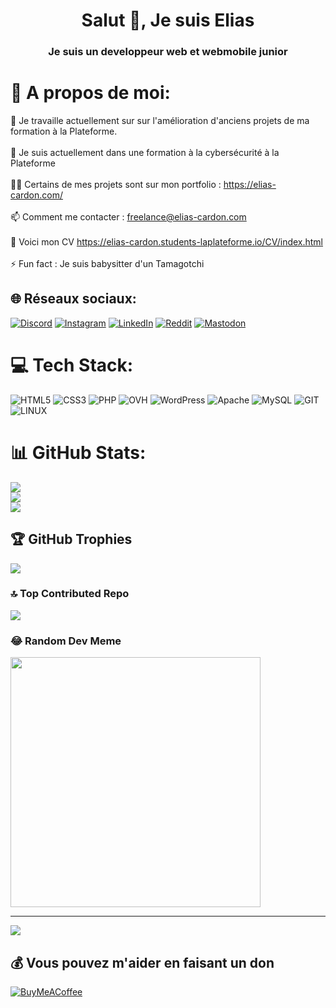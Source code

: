 <h1 align="center">Salut 👋, Je suis Elias</h1>
<h3 align="center">Je suis un developpeur web et webmobile junior</h3>

# 💫 A propos de moi:
🔭 Je travaille actuellement sur sur l'amélioration d'anciens projets de ma formation à la Plateforme.<br><br>🌱 Je suis actuellement dans une formation à la cybersécurité à la Plateforme<br><br>👨‍💻 Certains de mes projets sont sur mon portfolio : https://elias-cardon.com/<br><br>📫 Comment me contacter : freelance@elias-cardon.com<br><br>📄 Voici mon CV https://elias-cardon.students-laplateforme.io/CV/index.html<br><br>⚡ Fun fact : Je suis babysitter d'un Tamagotchi


## 🌐 Réseaux sociaux:
[![Discord](https://img.shields.io/badge/Discord-%237289DA.svg?logo=discord&logoColor=white)](https://discord.gg/jobbalemeccertifie) [![Instagram](https://img.shields.io/badge/Instagram-%23E4405F.svg?logo=Instagram&logoColor=white)](https://instagram.com/jobba_la_photo) [![LinkedIn](https://img.shields.io/badge/LinkedIn-%230077B5.svg?logo=linkedin&logoColor=white)](https://linkedin.com/in/https://www.linkedin.com/in/elias-cardon-693a31a2/) [![Reddit](https://img.shields.io/badge/Reddit-%23FF4500.svg?logo=Reddit&logoColor=white)](https://reddit.com/user/Jobbadab) [![Mastodon](https://img.shields.io/badge/-MASTODON-%232B90D9?style=for-the-badge&logo=mastodon&logoColor=white)](https://mastodon.social/@jobba@mastodon.social) 

# 💻 Tech Stack:
![HTML5](https://img.shields.io/badge/html5-%23E34F26.svg?style=for-the-badge&logo=html5&logoColor=white) ![CSS3](https://img.shields.io/badge/css3-%231572B6.svg?style=for-the-badge&logo=css3&logoColor=white) ![PHP](https://img.shields.io/badge/php-%23777BB4.svg?style=for-the-badge&logo=php&logoColor=white) ![OVH](https://img.shields.io/badge/ovh-%23123F6D.svg?style=for-the-badge&logo=ovh&logoColor=#123F6D) ![WordPress](https://img.shields.io/badge/WordPress-%23117AC9.svg?style=for-the-badge&logo=WordPress&logoColor=white) ![Apache](https://img.shields.io/badge/apache-%23D42029.svg?style=for-the-badge&logo=apache&logoColor=white) ![MySQL](https://img.shields.io/badge/mysql-%2300000f.svg?style=for-the-badge&logo=mysql&logoColor=white) ![GIT](https://img.shields.io/badge/Git-fc6d26?style=for-the-badge&logo=git&logoColor=white) ![LINUX](https://img.shields.io/badge/Linux-FCC624?style=for-the-badge&logo=linux&logoColor=black)
# 📊 GitHub Stats:
![](https://github-readme-stats.vercel.app/api?username=elias-cardon&theme=dark&hide_border=false&include_all_commits=true&count_private=false)<br/>
![](https://github-readme-streak-stats.herokuapp.com/?user=elias-cardon&theme=dark&hide_border=false)<br/>
![](https://github-readme-stats.vercel.app/api/top-langs/?username=elias-cardon&theme=dark&hide_border=false&include_all_commits=true&count_private=false&layout=compact)

## 🏆 GitHub Trophies
![](https://github-profile-trophy.vercel.app/?username=elias-cardon&theme=radical&no-frame=false&no-bg=false&margin-w=4)

### 🔝 Top Contributed Repo
![](https://github-contributor-stats.vercel.app/api?username=elias-cardon&limit=5&theme=dark&combine_all_yearly_contributions=true)

### 😂 Random Dev Meme
<img src='https://randommeme-five.vercel.app/' style="height: 400px;"/>

---
[![](https://visitcount.itsvg.in/api?id=elias-cardon&icon=0&color=6)](https://visitcount.itsvg.in)

  ## 💰 Vous pouvez m'aider en faisant un don
  [![BuyMeACoffee](https://img.shields.io/badge/Buy%20Me%20a%20Coffee-ffdd00?style=for-the-badge&logo=buy-me-a-coffee&logoColor=black)](https://buymeacoffee.com/https://www.buymeacoffee.com/Jobb) 

  
<!-- Proudly created with GPRM ( https://gprm.itsvg.in ) -->
